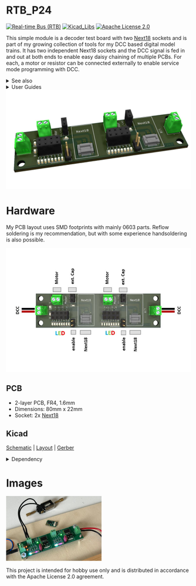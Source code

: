 # RTB_P24
[![Real-time Bus (RTB)](https://img.shields.io/badge/RTB_Project-FF6699)](https://www.rtb4dcc.de)
[![Kicad_Libs](https://img.shields.io/badge/Kicad_Libs-29C7FF)](https://github.com/git4dcc/RTB_SamacSys)
[![Apache License 2.0](https://img.shields.io/badge/license-Apache%20License%202.0-lightgray)](https://www.apache.org/licenses/LICENSE-2.0)

This simple module is a decoder test board with two [Next18](https://normen.railcommunity.de/RCN-118.pdf) sockets and is part of my growing collection of tools for my DCC based digital model trains. It has two independent Next18 sockets and the DCC signal is fed in and out at both ends to enable easy daisy chaining of multiple PCBs. For each, a motor or resistor can be connected externally to enable service mode programming with DCC.

<details>
<summary>See also</summary>

- [RTB_D21](https://github.com/git4dcc/RTB_D21) (DCC Decoder)
- [RTB_P21](https://github.com/git4dcc/RTB_P21)
- [RTB_P27](https://github.com/git4dcc/RTB_P27)

</details>

<details>
<summary>User Guides</summary>

- User Guide - DE (to be done)
- User Guide - EN (to be done)

</details>

<img src=supplemental/images/P24_main.jpg>

# Hardware
My PCB layout uses SMD footprints with mainly 0603 parts. Reflow soldering is my recommendation, but with some experience handsoldering is also possible.

<img src=supplemental/images/P24_top_connect.jpg>

## PCB
- 2-layer PCB, FR4, 1.6mm
- Dimensions: 80mm x 22mm
- Socket: 2x [Next18](https://normen.railcommunity.de/RCN-118.pdf)

## Kicad
[Schematic](doc/P24_schematic.pdf) | [Layout](doc/P24_layout.pdf) | [Gerber](gerber)

<details>
<summary>Dependency</summary>
<br>

:yellow_circle: Requires my Kicad project library [RTB_SamacSys](https://github.com/git4dcc/RTB_SamacSys) in the same directory tree.

</details>

# Images
<img src=supplemental/images/P24_usecase.jpg width=260>

This project is intended for hobby use only and is distributed in accordance with the Apache License 2.0 agreement.
